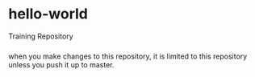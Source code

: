# hello-world
Training Repository

###
when you make changes to this repository, it is limited to this repository unless you push it up to master.
